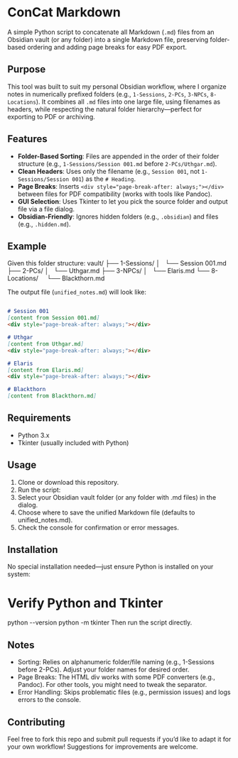 # ConCat Markdown
A simple Python script to concatenate all Markdown (`.md`) files from an Obsidian vault (or any folder) into a single Markdown file, preserving folder-based ordering and adding page breaks for easy PDF export.
## Purpose
This tool was built to suit my personal Obsidian workflow, where I organize notes in numerically prefixed folders (e.g., `1-Sessions`, `2-PCs`, `3-NPCs`, `8-Locations`). It combines all `.md` files into one large file, using filenames as headers, while respecting the natural folder hierarchy—perfect for exporting to PDF or archiving.
## Features
- **Folder-Based Sorting**: Files are appended in the order of their folder structure (e.g., `1-Sessions/Session 001.md` before `2-PCs/Uthgar.md`).
- **Clean Headers**: Uses only the filename (e.g., `Session 001`, not `1-Sessions/Session 001`) as the `# Heading`.
- **Page Breaks**: Inserts `<div style="page-break-after: always;"></div>` between files for PDF compatibility (works with tools like Pandoc).
- **GUI Selection**: Uses Tkinter to let you pick the source folder and output file via a file dialog.
- **Obsidian-Friendly**: Ignores hidden folders (e.g., `.obsidian`) and files (e.g., `.hidden.md`).
## Example
Given this folder structure:
vault/
├── 1-Sessions/
│   └── Session 001.md
├── 2-PCs/
│   └── Uthgar.md
├── 3-NPCs/
│   └── Elaris.md
└── 8-Locations/
    └── Blackthorn.md

The output file (`unified_notes.md`) will look like:
```markdown

# Session 001
[content from Session 001.md]
<div style="page-break-after: always;"></div>

# Uthgar
[content from Uthgar.md]
<div style="page-break-after: always;"></div>

# Elaris
[content from Elaris.md]
<div style="page-break-after: always;"></div>

# Blackthorn
[content from Blackthorn.md]
```
## Requirements
- Python 3.x
-  Tkinter (usually included with Python)
## Usage
1. Clone or download this repository.
2. Run the script:
3. Select your Obsidian vault folder (or any folder with .md files) in the dialog.
4. Choose where to save the unified Markdown file (defaults to unified_notes.md).
5. Check the console for confirmation or error messages.
## Installation
No special installation needed—just ensure Python is installed on your system:
# Verify Python and Tkinter
python --version
python -m tkinter
Then run the script directly.
## Notes
- Sorting: Relies on alphanumeric folder/file naming (e.g., 1-Sessions before 2-PCs). Adjust your folder names for desired order.
- Page Breaks: The HTML div works with some PDF converters (e.g., Pandoc). For other tools, you might need to tweak the separator.
- Error Handling: Skips problematic files (e.g., permission issues) and logs errors to the console.
## Contributing
Feel free to fork this repo and submit pull requests if you’d like to adapt it for your own workflow! Suggestions for improvements are welcome.